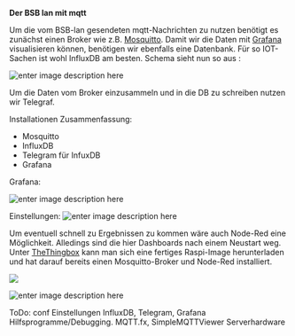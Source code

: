 
**Der BSB lan mit mqtt**

Um die vom BSB-lan gesendeten mqtt-Nachrichten zu nutzen benötigt es zunächst einen Broker wie z.B. [Mosquitto](https://mosquitto.org/).
Damit wir die Daten mit [Grafana](https://grafana.com/) visualisieren können, benötigen wir ebenfalls eine Datenbank. Für so IOT-Sachen ist wohl InfluxDB am besten.
Schema sieht nun so aus :

![enter image description here](https://raw.githubusercontent.com/futschikato/mqtt-bsb_lan-workspcae/master/pic/mqtt_main.png)

Um die Daten vom Broker einzusammeln und in die DB zu schreiben nutzen wir Telegraf.

Installationen Zusammenfassung:

 - Mosquitto
 - InfluxDB
 - Telegram für InfuxDB
 - Grafana


Grafana:

![enter image description here](https://raw.githubusercontent.com/futschikato/mqtt-bsb_lan-workspcae/master/pic/grafana01.png)

Einstellungen:
![enter image description here](https://raw.githubusercontent.com/futschikato/mqtt-bsb_lan-workspcae/master/pic/grafana02.png)

Um eventuell schnell zu Ergebnissen zu kommen wäre auch Node-Red eine Möglichkeit. Alledings sind die hier Dashboards nach einem Neustart weg.
Unter [TheThingbox](http://thethingbox.io/) kann man sich eine fertiges Raspi-Image herunterladen und hat darauf bereits einen  Mosquitto-Broker und Node-Red installiert.

![](https://raw.githubusercontent.com/futschikato/mqtt-bsb_lan-workspcae/master/pic/nodered01.png)

![enter image description here](https://raw.githubusercontent.com/futschikato/mqtt-bsb_lan-workspcae/master/pic/nodered02.png)


ToDo:
conf Einstellungen InfluxDB, Telegram, Grafana
Hilfsprogramme/Debugging. MQTT.fx, SimpleMQTTViewer
Serverhardware

